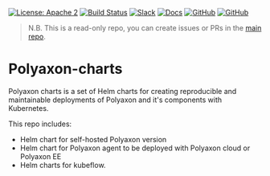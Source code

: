 [![License: Apache 2](https://img.shields.io/badge/License-apache2-green.svg)](LICENSE)
[![Build Status](https://travis-ci.org/polyaxon/polyaxon-charts.svg?branch=master)](https://travis-ci.org/polyaxon/polyaxon-charts)
[![Slack](https://img.shields.io/badge/chat-on%20slack-aadada.svg?logo=slack&longCache=true)](https://polyaxon.com/slack/)
[![Docs](https://img.shields.io/badge/docs-stable-brightgreen.svg?style=flat)](https://polyaxon.com/docs/)
[![GitHub](https://img.shields.io/badge/issue_tracker-github-blue?logo=github)](https://github.com/polyaxon/polyaxon/issues)
[![GitHub](https://img.shields.io/badge/roadmap-github-blue?logo=github)](https://github.com/polyaxon/polyaxon/milestones)


> N.B. This is a read-only repo, you can create issues or PRs in the [main repo](https://github.com/polyaxon/polyaxon/issues). 

# Polyaxon-charts

Polyaxon charts is a set of Helm charts for creating reproducible and maintainable deployments of Polyaxon and it's components with Kubernetes.

This repo includes: 

 * Helm chart for self-hosted Polyaxon version
 * Helm chart for Polyaxon agent to be deployed with Polyaxon cloud or Polyaxon EE
 * Helm charts for kubeflow. 
